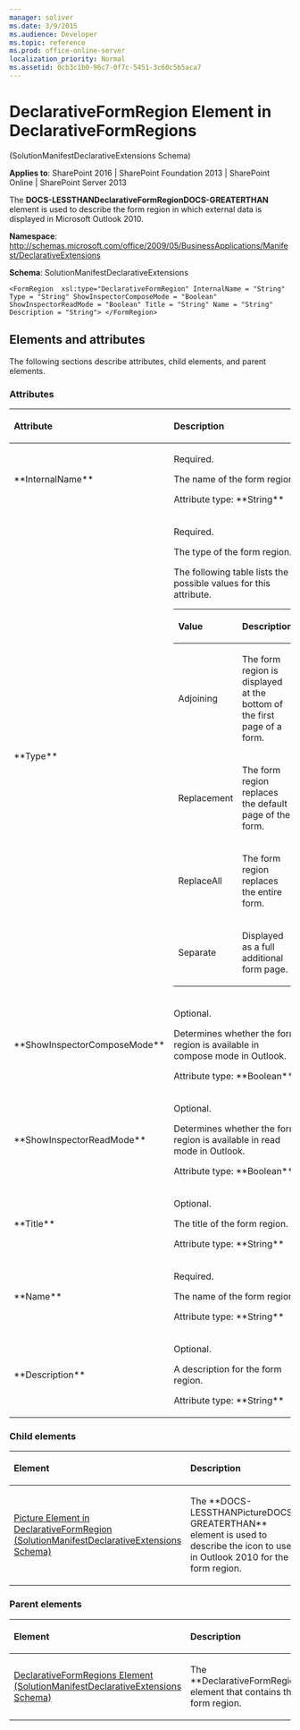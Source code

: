 ```yaml
---
manager: soliver
ms.date: 3/9/2015
ms.audience: Developer
ms.topic: reference
ms.prod: office-online-server
localization_priority: Normal
ms.assetid: 0cb3c1b0-96c7-0f7c-5451-3c60c5b5aca7
---
```


# DeclarativeFormRegion Element in DeclarativeFormRegions 

(SolutionManifestDeclarativeExtensions Schema)

**Applies to**: SharePoint 2016 | SharePoint Foundation 2013 | SharePoint Online | SharePoint Server 2013

The **DOCS-LESSTHANDeclarativeFormRegionDOCS-GREATERTHAN** element is used to describe the form region in which external data is displayed in Microsoft Outlook 2010.

**Namespace**: 
http://schemas.microsoft.com/office/2009/05/BusinessApplications/Manifest/DeclarativeExtensions

**Schema**: SolutionManifestDeclarativeExtensions

```
<FormRegion  xsl:type="DeclarativeFormRegion" InternalName = "String" Type = "String" ShowInspectorComposeMode = "Boolean" ShowInspectorReadMode = "Boolean" Title = "String" Name = "String" Description = "String"> </FormRegion>
```

## Elements and attributes

The following sections describe attributes, child elements, and parent elements.

### Attributes

<table>
<colgroup>
<col width="20%" />
<col width="80%" />
</colgroup>
<thead>
<tr class="header">
<th align="left"><p>Attribute</p></th>
<th align="left"><p>Description</p></th>
</tr>
</thead>
<tbody>
<tr class="odd">
<td align="left"><p>**InternalName**</p></td>
<td align="left"><p>Required.</p>
<p>The name of the form region.</p>
<p>Attribute type: **String**</p></td>
</tr>
<tr class="even">
<td align="left"><p>**Type**</p></td>
<td align="left"><p>Required.</p>
<p>The type of the form region.</p>
<p>The following table lists the possible values for this attribute.</p>
<div class="tableSection">
<table>
<colgroup>
<col width="40%" />
<col width="60%" />
</colgroup>
<thead>
<tr class="header">
<th align="left"><p>Value</p></th>
<th align="left"><p>Description</p></th>
</tr>
</thead>
<tbody>
<tr class="odd">
<td align="left"><p>Adjoining</p></td>
<td align="left"><p>The form region is displayed at the bottom of the first page of a form.</p></td>
</tr>
<tr class="even">
<td align="left"><p>Replacement</p></td>
<td align="left"><p>The form region replaces the default page of the form.</p></td>
</tr>
<tr class="odd">
<td align="left"><p>ReplaceAll</p></td>
<td align="left"><p>The form region replaces the entire form.</p></td>
</tr>
<tr class="even">
<td align="left"><p>Separate</p></td>
<td align="left"><p>Displayed as a full additional form page.</p></td>
</tr>
</tbody>
</table>
</div></td>
</tr>
<tr class="odd">
<td align="left"><p>**ShowInspectorComposeMode**</p></td>
<td align="left"><p>Optional.</p>
<p>Determines whether the form region is available in compose mode in Outlook.</p>
<p>Attribute type: **Boolean**</p></td>
</tr>
<tr class="even">
<td align="left"><p>**ShowInspectorReadMode**</p></td>
<td align="left"><p>Optional.</p>
<p>Determines whether the form region is available in read mode in Outlook.</p>
<p>Attribute type: **Boolean**</p></td>
</tr>
<tr class="odd">
<td align="left"><p>**Title**</p></td>
<td align="left"><p>Optional.</p>
<p>The title of the form region.</p>
<p>Attribute type: **String**</p></td>
</tr>
<tr class="even">
<td align="left"><p>**Name**</p></td>
<td align="left"><p>Required.</p>
<p>The name of the form region.</p>
<p>Attribute type: **String**</p></td>
</tr>
<tr class="odd">
<td align="left"><p>**Description**</p></td>
<td align="left"><p>Optional.</p>
<p>A description for the form region.</p>
<p>Attribute type: **String**</p></td>
</tr>
</tbody>
</table>

### Child elements

<table>
<colgroup>
<col width="50%" />
<col width="50%" />
</colgroup>
<thead>
<tr class="header">
<th align="left"><p>Element</p></th>
<th align="left"><p>Description</p></th>
</tr>
</thead>
<tbody>
<tr class="odd">
<td align="left"><p><span sdata="link"><a href="picture-element-in-declarativeformregion-solutionmanifestdeclarativeextensions-s.md">Picture Element in DeclarativeFormRegion (SolutionManifestDeclarativeExtensions Schema)</a></span></p></td>
<td align="left"><p>The **DOCS-LESSTHANPictureDOCS-GREATERTHAN** element is used to describe the icon to use in Outlook 2010 for the form region.</p></td>
</tr>
</tbody>
</table>

### Parent elements

<table>
<colgroup>
<col width="50%" />
<col width="50%" />
</colgroup>
<thead>
<tr class="header">
<th align="left"><p>Element</p></th>
<th align="left"><p>Description</p></th>
</tr>
</thead>
<tbody>
<tr class="odd">
<td align="left"><p><span sdata="link"><a href="declarativeformregions-element-solutionmanifestdeclarativeextensions-schema.md">DeclarativeFormRegions Element (SolutionManifestDeclarativeExtensions Schema)</a></span></p></td>
<td align="left"><p>The **DeclarativeFormRegions** element that contains this form region.</p></td>
</tr>
</tbody>
</table>








